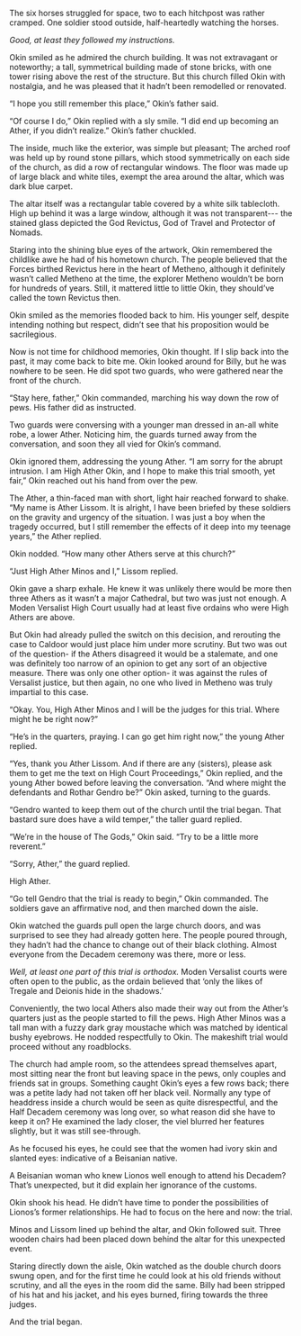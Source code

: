 The six horses struggled for space, two to each hitchpost was rather cramped. One soldier stood outside, half-heartedly watching the horses. 

*Good, at least they followed my instructions.*

Okin smiled as he admired the church building. It was not extravagant or noteworthy; a tall, symmetrical building made of stone bricks, with one tower rising above the rest of the structure. But this church filled Okin with nostalgia, and he was pleased that it hadn’t been remodelled or renovated.

“I hope you still remember this place,” Okin’s father said.

“Of course I do,” Okin replied with a sly smile. “I did end up becoming an Ather, if you didn’t realize.” Okin’s father chuckled.

The inside, much like the exterior, was simple but pleasant; The arched roof was held up by round stone pillars, which stood symmetrically on each side of the church, as did a row of rectangular windows. The floor was made up of large black and white tiles, exempt the area around the altar, which was dark blue carpet. 

The altar itself was a rectangular table covered by a white silk tablecloth. High up behind it was a large window, although it was not transparent--- the stained glass depicted the God Revictus, God of Travel and Protector of Nomads.

Staring into the shining blue eyes of the artwork, Okin remembered the childlike awe he had of his hometown church. The people believed that the Forces birthed Revictus here in the heart of Metheno, although it definitely wasn’t called Metheno at the time, the explorer Metheno wouldn’t be born for hundreds of years. Still, it mattered little to little Okin, they should’ve called the town Revictus then. 

Okin smiled as the memories flooded back to him. His younger self, despite intending nothing but respect, didn’t see that his proposition would be sacrilegious.

Now is not time for childhood memories, Okin thought. If I slip back into the past, it may come back to bite me. Okin looked around for Billy, but he was nowhere to be seen. He did spot two guards, who were gathered near the front of the church.

“Stay here, father,” Okin commanded, marching his way down the row of pews. His father did as instructed. 

Two guards were conversing with a younger man dressed in an-all white robe, a lower Ather. Noticing him, the guards turned away from the conversation, and soon they all vied for Okin’s command.

Okin ignored them, addressing the young Ather. “I am sorry for the abrupt intrusion. I am High Ather Okin, and I hope to make this trial smooth, yet fair,” Okin reached out his hand from over the pew.

The Ather, a thin-faced man with short, light hair reached forward to shake. “My name is Ather Lissom. It is alright, I have been briefed by these soldiers on the gravity and urgency of the situation. I was just a boy when the tragedy occurred, but I still remember the effects of it deep into my teenage years,” the Ather replied.

Okin nodded. “How many other Athers serve at this church?”

“Just High Ather Minos and I,” Lissom replied.

Okin gave a sharp exhale. He knew it was unlikely there would be more then three Athers as it wasn’t a major Cathedral, but two was just not enough. A Moden Versalist High Court usually had at least five ordains who were High Athers are above.

But Okin had already pulled the switch on this decision, and rerouting the case to Caldoor would just place him under more scrutiny. But two was out of the question- if the Athers disagreed it would be a stalemate, and one was definitely too narrow of an opinion to get any sort of an objective measure. There was only one other option- it was against the rules of Versalist justice, but then again, no one who lived in Metheno was truly impartial to this case.

“Okay. You, High Ather Minos and I will be the judges for this trial. Where might he be right now?”

“He’s in the quarters, praying. I can go get him right now,” the young Ather replied.

“Yes, thank you Ather Lissom. And if there are any (sisters), please ask them to get me the text on High Court Proceedings,” Okin replied, and the young Ather bowed before leaving the conversation. “And where might the defendants and Rothar Gendro be?” Okin asked, turning to the guards.

“Gendro wanted to keep them out of the church until the trial began. That bastard sure does have a wild temper,” the taller guard replied.

“We’re in the house of The Gods,” Okin said. “Try to be a little more reverent.”

“Sorry, Ather,” the guard replied.

High Ather. 

“Go tell Gendro that the trial is ready to begin,” Okin commanded. The soldiers gave an affirmative nod, and then marched down the aisle.

Okin watched the guards pull open the large church doors, and was surprised to see they had already gotten here. The people poured through, they hadn’t had the chance to change out of their black clothing. Almost everyone from the Decadem ceremony was there, more or less.

*Well, at least one part of this trial is orthodox.* Moden Versalist courts were often open to the public, as the ordain believed that ‘only the likes of Tregale and Deionis hide in the shadows.’

Conveniently, the two local Athers also made their way out from the Ather’s quarters just as the people started to fill the pews. High Ather Minos was a tall man with a fuzzy dark gray moustache which was matched by identical bushy eyebrows. He nodded respectfully to Okin. The makeshift trial would proceed without any roadblocks.

The church had ample room, so the attendees spread themselves apart, most sitting near the front but leaving space in the pews, only couples and friends sat in groups. Something caught Okin’s eyes a few rows back; there was a petite lady had not taken off her black veil. Normally any type of headdress inside a church would be seen as quite disrespectful, and the Half Decadem ceremony was long over, so what reason did she have to keep it on? He examined the lady closer, the viel blurred her features slightly, but it was still see-through. 

As he focused his eyes, he could see that the women had ivory skin and slanted eyes: indicative of a Beisanian native. 

A Beisanian woman who knew Lionos well enough to attend his Decadem? That’s unexpected, but it did explain her ignorance of the customs.

Okin shook his head. He didn’t have time to ponder the possibilities of Lionos’s former relationships. He had to focus on the here and now: the trial.

Minos and Lissom lined up behind the altar, and Okin followed suit. Three wooden chairs had been placed down behind the altar for this unexpected event. 

Staring directly down the aisle, Okin watched as the double church doors swung open, and for the first time he could look at his old friends without scrutiny, and all the eyes in the room did the same. Billy had been stripped of his hat and his jacket, and his eyes burned, firing towards the three judges. 

And the trial began.





